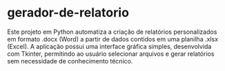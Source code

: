 # gerador-de-relatorio
Este projeto em Python automatiza a criação de relatórios personalizados em formato .docx (Word) a partir de dados contidos em uma planilha .xlsx (Excel). A aplicação possui uma interface gráfica simples, desenvolvida com Tkinter, permitindo ao usuário selecionar arquivos e gerar relatórios sem necessidade de conhecimento técnico.
